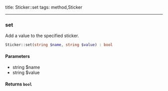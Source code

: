 title: Sticker::set
tags: method,Sticker

---

<div class="method">
<h3 class="method-name">set</h3>
<p>Add a value to the specified sticker.<br></p>

```php
Sticker::set(string $name, string $value) : bool
```

#### Parameters

*  string $name
*  string $value


#### Returns `bool`




</div>